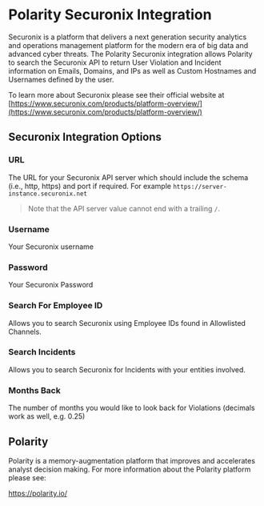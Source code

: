 
# Polarity Securonix Integration

Securonix is a platform that delivers a next generation security analytics and operations management platform for the modern era of big data and advanced cyber threats.
The Polarity Securonix integration allows Polarity to search the Securonix API to return User Violation and Incident information on Emails, Domains, and IPs as well as Custom Hostnames and Usernames defined by the user.

To learn more about Securonix please see their official website at [https://www.securonix.com/products/platform-overview/](https://www.securonix.com/products/platform-overview/)


## Securonix Integration Options

### URL

The URL for your Securonix API server which should include the schema (i.e., http, https) and port if required.  For example `https://server-instance.securonix.net`

> Note that the API server value cannot end with a trailing `/`.

### Username

Your Securonix username

### Password

Your Securonix Password

### Search For Employee ID

Allows you to search Securonix using Employee IDs found in Allowlisted Channels.

### Search Incidents

Allows you to search Securonix for Incidents with your entities involved.

### Months Back
The number of months you would like to look back for Violations (decimals work as well, e.g. 0.25)

## Polarity

Polarity is a memory-augmentation platform that improves and accelerates analyst decision making.  For more information about the Polarity platform please see:

https://polarity.io/